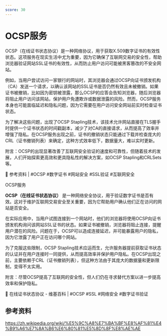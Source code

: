 ```yaml
---
score: 30
---
```


# OCSP服务

OCSP（在线证书状态协议）是一种网络协议，用于获取X.509数字证书的有效性状态。这项服务在现实生活中尤为重要，因为它确保了互联网交易的安全性，帮助浏览器验证网站SSL证书的有效性，从而防止用户访问可能被黑客篡改的不安全网站。

例如，当用户尝试访问一家银行的网站时，其浏览器会通过OCSP向证书颁发机构（CA）发送一个请求，以确认该网站的SSL证书是否仍然有效且未被撤销。如果证书被撤销，比如因为密钥被泄露，那么OCSP的应答会告知浏览器，随后浏览器将阻止用户访问该网站，保护用户免遭欺诈或数据泄露的风险。然而，OCSP服务本身也可能面临延迟和隐私问题，因为它需要在用户访问安全网站前实时检查证书状态。

为了解决这些问题，出现了OCSP Stapling技术，该技术允许网站直接在TLS握手时提供一个证书状态的时间戳副本，减少了对CA的直接请求，从而提高了效率并增强了隐私。在OCSP服务出现之前，证书的撤销状态只能通过下载并检查庞大的CRL（证书撤销列表）来确定，这种方式效率低下，数据量大，难以实时更新。

附言：OCSP的出现显著改善了互联网安全验证的速度和可靠性，但随着技术的发展，人们开始探索更高效和更具隐私性的解决方案，如OCSP Stapling和CRLSets等。

🔗 参考资料 | #OCSP #数字证书 #网站安全 #SSL验证 #互联网安全

OCSP服务

**OCSP（在线证书状态协议）** 是一种网络安全协议，用于验证数字证书是否有效。这对于维护互联网交易安全至关重要，因为它帮助用户确认他们正在访问的网站是否安全。

在实际应用中，当用户试图连接到一个网站时，他们的浏览器将使用OCSP向证书颁发机构询问该网站SSL证书的状态。如果证书被撤销，浏览器将阻止连接，提醒用户潜在的风险。问题在于，OCSP可以造成连接延迟，并可能暴露用户的隐私，因为它泄露了用户正在访问哪个网站。

为了克服这些限制，OCSP Stapling技术应运而生，允许服务器提前获取证书状态的认证并在用户连接时一同提供，从而提高效率并保护用户隐私。在OCSP出现之前，主要依赖于CRL（证书撤销列表），但这种方法由于其庞大的数据量和更新限制，变得不太实用。

附言：尽管OCSP提高了互联网的安全性，但人们仍在寻求替代方案以进一步提高效率和保护隐私。

🔗 在线证书状态协议 - 维基百科 | #OCSP #SSL #网络安全 #数字证书验证

## 参考资料

https://zh.wikipedia.org/wiki/%E5%9C%A8%E7%BA%BF%E8%AF%81%E4%B9%A6%E7%8A%B6%E6%80%81%E5%8D%8F%E8%AE%AE
